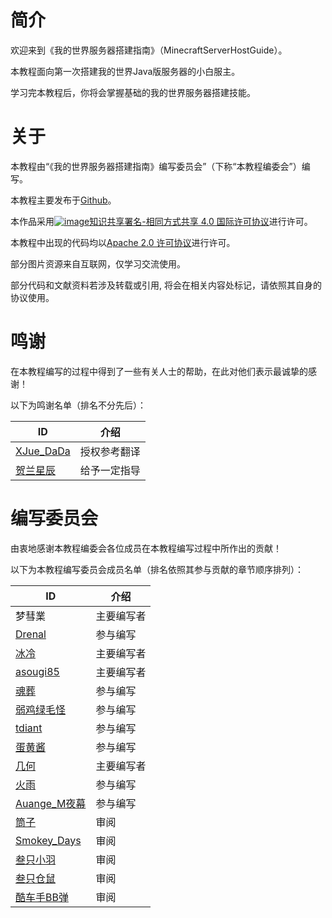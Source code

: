 # 简介
欢迎来到《我的世界服务器搭建指南》（MinecraftServerHostGuide）。

本教程面向第一次搭建我的世界Java版服务器的小白服主。

学习完本教程后，你将会掌握基础的我的世界服务器搭建技能。

# 关于
本教程由“《我的世界服务器搭建指南》编写委员会”（下称“本教程编委会”）编写。

本教程主要发布于[Github](https://github.com/Mhy278/MinecraftServerHostGuide)。


本作品采用[![image](https://i.creativecommons.org/l/by-sa/4.0/88x31.png)知识共享署名-相同方式共享 4.0 国际许可协议](https://creativecommons.org/licenses/by-sa/4.0/)进行许可。

本教程中出现的代码均以[Apache 2.0 许可协议](https://www.apache.org/licenses/LICENSE-2.0.html)进行许可。

部分图片资源来自互联网，仅学习交流使用。

部分代码和文献资料若涉及转载或引用, 将会在相关内容处标记，请依照其自身的协议使用。

# 鸣谢
在本教程编写的过程中得到了一些有关人士的帮助，在此对他们表示最诚挚的感谢！

以下为鸣谢名单（排名不分先后）：

ID | 介绍
---|---
[XJue_DaDa](https://www.mcbbs.net/home.php?mod=space&uid=1101813) | 授权参考翻译
[贺兰星辰](https://www.mcbbs.net/home.php?mod=space&uid=495221) | 给予一定指导

# 编写委员会
由衷地感谢本教程编委会各位成员在本教程编写过程中所作出的贡献！

以下为本教程编写委员会成员名单（排名依照其参与贡献的章节顺序排列）：

ID | 介绍
---|---
梦彗業 | 主要编写者
[Drenal](https://www.mcbbs.net/home.php?mod=space&uid=1013348) | 参与编写 
[冰冷](https://github.com/gdenga/) | 主要编写者  
[asougi85](https://www.mcbbs.net/home.php?mod=space&uid=527243) | 主要编写者   
[魂葬](https://www.mcbbs.net/home.php?mod=space&uid=1173935)| 参与编写  
[弱鸡绿毛怪](https://www.mcbbs.net/home.php?mod=space&uid=2149109) | 参与编写 
[tdiant](https://github.com/tdiant) | 参与编写 
[蛋黄酱](https://github.com/huangshize) | 参与编写  
[几何](https://www.mcbbs.net/home.php?mod=space&uid=1798694) | 主要编写者   
[火雨](https://www.mcbbs.net/home.php?mod=space&uid=1710570) | 参与编写  
[Auange_M夜幕](https://www.mcbbs.net/home.php?mod=space&uid=2128135) | 参与编写 
[筒子](https://www.mcbbs.net/home.php?mod=space&uid=910117) | 审阅  
[Smokey_Days](https://www.mcbbs.net/home.php?mod=space&uid=2065001) | 审阅  
[叁只小羽](https://github.com/xiaoyuowo) | 审阅  
[叁只仓鼠](https://github.com/ViosinDeng) | 审阅  
[酷车手BB弹](https://www.mcbbs.net/home.php?mod=space&uid=284709) | 审阅  
